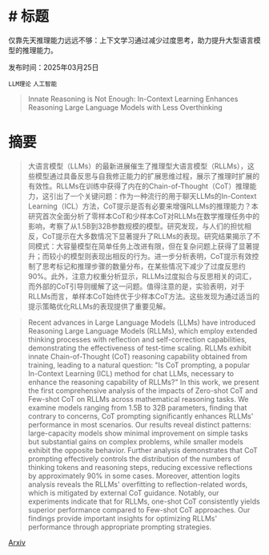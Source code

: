 # # 标题
仅靠先天推理能力远远不够：上下文学习通过减少过度思考，助力提升大型语言模型的推理能力。

发布时间：2025年03月25日

`LLM理论` `人工智能`

> Innate Reasoning is Not Enough: In-Context Learning Enhances Reasoning Large Language Models with Less Overthinking

# 摘要

> 大语言模型（LLMs）的最新进展催生了推理型大语言模型（RLLMs），这些模型通过具备反思与自我修正能力的扩展思维过程，展示了推理时扩展的有效性。RLLMs在训练中获得了内在的Chain-of-Thought（CoT）推理能力，这引出了一个关键问题：作为一种流行的用于聊天LLMs的In-Context Learning（ICL）方法，CoT提示是否有必要来增强RLLMs的推理能力？本研究首次全面分析了零样本CoT和少样本CoT对RLLMs在数学推理任务中的影响，考察了从1.5B到32B参数规模的模型。研究发现，与人们的担忧相反，CoT提示在大多数情况下显著提升了RLLMs的表现。研究结果揭示了不同模式：大容量模型在简单任务上改进有限，但在复杂问题上获得了显著提升；而较小的模型则表现出相反的行为。进一步分析表明，CoT提示有效控制了思考标记和推理步骤的数量分布，在某些情况下减少了过度反思约90%。此外，注意力权重分析显示，RLLMs过度拟合与反思相关的词汇，而外部的CoT引导则缓解了这一问题。值得注意的是，实验表明，对于RLLMs而言，单样本CoT始终优于少样本CoT方法。这些发现为通过适当的提示策略优化RLLMs的表现提供了重要见解。

> Recent advances in Large Language Models (LLMs) have introduced Reasoning Large Language Models (RLLMs), which employ extended thinking processes with reflection and self-correction capabilities, demonstrating the effectiveness of test-time scaling. RLLMs exhibit innate Chain-of-Thought (CoT) reasoning capability obtained from training, leading to a natural question: "Is CoT prompting, a popular In-Context Learning (ICL) method for chat LLMs, necessary to enhance the reasoning capability of RLLMs?" In this work, we present the first comprehensive analysis of the impacts of Zero-shot CoT and Few-shot CoT on RLLMs across mathematical reasoning tasks. We examine models ranging from 1.5B to 32B parameters, finding that contrary to concerns, CoT prompting significantly enhances RLLMs' performance in most scenarios. Our results reveal distinct patterns: large-capacity models show minimal improvement on simple tasks but substantial gains on complex problems, while smaller models exhibit the opposite behavior. Further analysis demonstrates that CoT prompting effectively controls the distribution of the numbers of thinking tokens and reasoning steps, reducing excessive reflections by approximately 90% in some cases. Moreover, attention logits analysis reveals the RLLMs' overfitting to reflection-related words, which is mitigated by external CoT guidance. Notably, our experiments indicate that for RLLMs, one-shot CoT consistently yields superior performance compared to Few-shot CoT approaches. Our findings provide important insights for optimizing RLLMs' performance through appropriate prompting strategies.

[Arxiv](https://arxiv.org/abs/2503.19602)